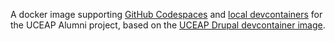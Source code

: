 A docker image supporting [GitHub Codespaces](https://github.com/features/codespaces) and [local devcontainers](https://containers.dev) for the UCEAP Alumni project, based on the [UCEAP Drupal devcontainer image](https://github.com/UCEAP/drupal-dev).
